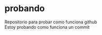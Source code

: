 # probando
Repositorio para probar como funciona github  
Estoy probando como funciona un commit      
